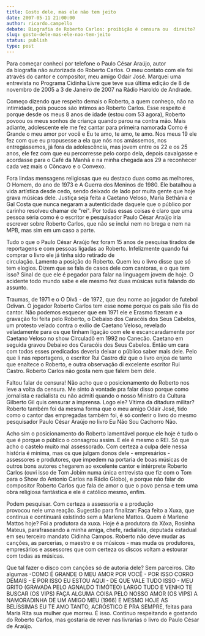 ```yaml
---
title: Gosto dele, mas ele não tem jeito
date: 2007-05-11 21:00:00
author: ricardo.campello
debate: Biografia de Roberto Carlos: proibição é censura ou  direito?
slug: gosto-dele-mas-ele-nao-tem-jeito
status: publish 
type: post
---
```


Para começar conheci por telefone o Paulo César Araújo, autor  
da biografia não autorizada do Roberto Carlos. O meu contato com ele foi através do cantor e compositor, meu amigo Odair José. Marquei uma entrevista no Programa Cidinha Livre que teve sua última edição de 8 de novembro de 2005 a 3 de Janeiro de 2007 na Rádio Haroldo de Andrade.  
  
Começo dizendo que respeito demais o Roberto, a quem conheço, não na intimidade, pois poucos são íntimos ao Roberto Carlos. Esse respeito é porque desde os meus 8 anos de idade (estou com 53 agora), Roberto povoou os meus sonhos de criança quando parou na contra mão. Mais adiante, adolescente ele me fez cantar para primeira namorada Como é Grande o meu amor por você e Eu te amo, te amo, te amo. Nos meus 19 ele fez com que eu propusesse a ela que nós nos amássemos, nos entregássemos, já fora da adolescência, mas jovem entre os 22 e os 25 anos, ele fez com que eu percorresse pelo corpo dela, depois cavalgasse e acordasse para o Café da Manhã e na minha chegada aos 29 a reconhecer cada vez mais o Côncavo e o Convexo.   
  
Fora lindas mensagens religiosas que eu destaco duas como as melhores, O Homem, do ano de 1973 e A Guerra dos Meninos de 1980. Ele batalhou a vida artística desde cedo, sendo deixado de lado por muita gente que hoje grava músicas dele. Justiça seja feita a Caetano Veloso, Maria Bethânia e Gal Costa que nunca negaram a autenticidade daquele que o público por carinho resolveu chamar de "rei". Por todas essas coisas é claro que uma pessoa séria como é o escritor e pesquisador Paulo César Araújo iria escrever sobre Roberto Carlos, que não se inclui nem no brega e nem na MPB, mas sim em um caso a parte.   
  
Tudo o que o Paulo César Araújo fez foram 15 anos de pesquisa tirados de reportagens e com pessoas ligadas ao Roberto. Infelizmente quando fui comprar o livro ele já tinha sido retirado de  
circulação. Lamento a posição do Roberto. Quem leu o livro disse que só tem elogios. Dizem que se fala de casos dele com cantoras, e o que tem isso? Sinal de que ele é pegador para falar na linguagem jovem de hoje. O acidente todo mundo sabe e ele mesmo fez duas músicas sutis falando do assunto.  
  
Traumas, de 1971 e o O Divã - de 1972, que deu nome ao jogador de futebol Odivan. O jogador Roberto Carlos tem esse nome porque os pais são fãs do cantor. Não podemos esquecer que em 1971 ele e Erasmo fizeram e a gravação foi feita pelo Roberto, o Debaixo dos Caracóis dos Seus Cabelos, um protesto velado contra o exílio de Caetano Veloso, revelado veladamente para os que tinham ligação com ele e escancaradamente por Caetano Veloso no show Circuladô em 1992 no Canecão. Caetano em seguida gravou Debaixo dos Caracóis dos Seus Cabelos. Então um cara com todos esses predicados deveria deixar o público saber mais dele. Pelo que li nas reportagens, o escritor Rui Castro diz que o livro enjoa de tanto que enaltece o Roberto, e outra observação di excelente escritor Rui Castro. Roberto Carlos não gosta nem que falem bem dele.  
  
Faltou falar de censura! Não acho que o posicionamento do Roberto nos leve a volta da censura. Me sinto à vontade pra falar disso porque como jornalista e radialista eu não admiti quando o nosso Ministro da Cultura Gilberto Gil quis censurar a imprensa. Logo ele? Vítima da ditadura militar? Roberto também foi da mesma forma que o meu amigo Odair José, tido como o cantor das empregadas também foi, é só conferir o livro do mesmo pesquisador Paulo César Araújo no livro Eu Não Sou Cachorro Não.  
  
Acho sim o posicionamento do Roberto lamentável porque ele hoje é tudo o que é porque o público o consagrou assim. E ele é mesmo o REI. Só que acho o castelo muito mal assessorado. Com certeza a culpa dele nessa história é mínima, mas os que julgam donos dele - empresários - assessores e produtores, que impedem na portaria de boas músicas de outros bons autores chegarem ao excelente cantor e intérprete Roberto Carlos (ouvi isso de Tom Jobim numa única entrevista que fiz com o Tom para o Show do Antonio Carlos na Rádio Globo), e porque não falar do compositor Roberto Carlos que fala de amor o que o povo pensa e tem uma obra religiosa fantástica e ele é católico mesmo, enfim.  
  
Podem pesquisar. Com certeza a assessoria e a produção  
provocou nele uma reação. Sugestão para finalizar: Faça feito a Xuxa, que continua e continuará existindo sem a Marlene Mattos. Quem é Marlene Mattos hoje? Foi a produtora da xuxa. Hoje é a produtora da Xõxa, Rosinha Mateus, parafraseando a minha amiga, chefe, radialista, deputada estadual em seu terceiro mandato Cidinha Campos. Roberto não deve mudar as canções, as parcerias, o maestro e os músicos - mas muda os produtores, empresários e assessores que com certeza os discos voltam a estourar com todas as músicas.   
  
Que tal fazer o disco com canções só de autoria dele? Sem parceiros. Cito algumas -COMO É GRANDE O MEU AMOR POR VOCÊ - POR ISSO CORRO DEMAIS - E POR ISSO EU ESTOU AQUI - DE QUE VALE TUDO ISSO - MEU GRITO (GRAVADA PELO AGNALDO TIMÓTEO) LARGO TUDO E VENHO TE BUSCAR (OS VIPS) FAÇA ALGUMA COISA PELO NOSSO AMOR (OS VIPS) A NAMORADINHA DE UM AMIGO MEU (1966) E MESMO HOJE AS BELÍSSIMAS EU TE AMO TANTO, ACRÓSTICO E PRA SEMPRE, feitas para Maria Rita sua mulher que morreu. É isso. Continuo respeitando e gostando do Roberto Carlos, mas gostaria de rever nas livrarias o livro do Paulo César de Araújo.
